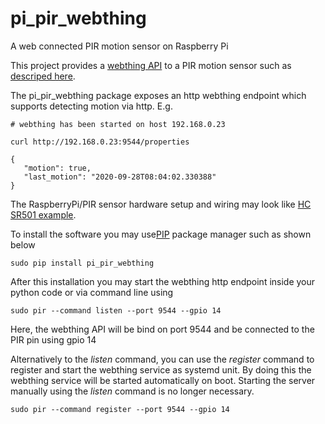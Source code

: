 # pi_pir_webthing
A web connected PIR motion sensor on Raspberry Pi

This project provides a [webthing API](https://iot.mozilla.org/wot/) to a PIR motion sensor such as [descriped here](https://cdn-learn.adafruit.com/downloads/pdf/pir-passive-infrared-proximity-motion-sensor.pdf).  

The pi_pir_webthing package exposes an http webthing endpoint which supports detecting motion via http. E.g. 
```
# webthing has been started on host 192.168.0.23

curl http://192.168.0.23:9544/properties 

{
   "motion": true,
   "last_motion": "2020-09-28T08:04:02.330388"
}
```

The RaspberryPi/PIR sensor hardware setup and wiring may look like [HC SR501 example](https://github.com/grro/pi_pir_webthing/blob/master/docs/layout.png). 

To install the software you may use[PIP](https://realpython.com/what-is-pip/) package manager such as shown below
```
sudo pip install pi_pir_webthing
```


After this installation you may start the webthing http endpoint inside your python code or via command line using 
```
sudo pir --command listen --port 9544 --gpio 14
```
Here, the webthing API will be bind on port 9544 and be connected to the PIR pin using gpio 14

Alternatively to the *listen* command, you can use the *register* command to register and start the webthing service as systemd unit. 
By doing this the webthing service will be started automatically on boot. Starting the server manually using the *listen* command is no longer necessary. 
```
sudo pir --command register --port 9544 --gpio 14
```  
